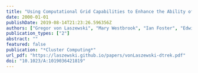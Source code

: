 ```yaml
---
title: "Using Computational Grid Capabilities to Enhance the Ability of an X-Ray Source for Structural Biology"
date: 2000-01-01
publishDate: 2019-08-14T21:23:26.596356Z
authors: ["Gregor von Laszewski", "Mary Westbrook", "Ian Foster", "Edwin Westbrook", "Craig Barnes"]
publication_types: ["2"]
abstract: ""
featured: false
publication: "*Cluster Computing*"
url_pdf: "https://laszewski.github.io/papers/vonLaszewski-dtrek.pdf"
doi: "10.1023/A:1019036421819"
---
```


